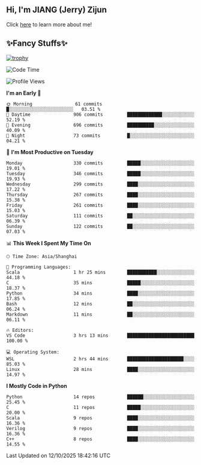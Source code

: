 ## Hi, I'm JIANG (Jerry) Zijun

Click [here](https://jzjerry.github.io/about/) to learn more about me!

## ✨Fancy Stuffs✨
[![trophy](https://github-profile-trophy.vercel.app/?username=jzjerry&theme=onedark)](https://github.com/ryo-ma/github-profile-trophy)
<!--START_SECTION:waka-->
![Code Time](http://img.shields.io/badge/Code%20Time-1%2C548%20hrs%209%20mins-blue)

![Profile Views](http://img.shields.io/badge/Profile%20Views-0-blue)

**I'm an Early 🐤** 

```text
🌞 Morning                61 commits          █░░░░░░░░░░░░░░░░░░░░░░░░   03.51 % 
🌆 Daytime                906 commits         █████████████░░░░░░░░░░░░   52.19 % 
🌃 Evening                696 commits         ██████████░░░░░░░░░░░░░░░   40.09 % 
🌙 Night                  73 commits          █░░░░░░░░░░░░░░░░░░░░░░░░   04.21 % 
```
📅 **I'm Most Productive on Tuesday** 

```text
Monday                   330 commits         █████░░░░░░░░░░░░░░░░░░░░   19.01 % 
Tuesday                  346 commits         █████░░░░░░░░░░░░░░░░░░░░   19.93 % 
Wednesday                299 commits         ████░░░░░░░░░░░░░░░░░░░░░   17.22 % 
Thursday                 267 commits         ████░░░░░░░░░░░░░░░░░░░░░   15.38 % 
Friday                   261 commits         ████░░░░░░░░░░░░░░░░░░░░░   15.03 % 
Saturday                 111 commits         ██░░░░░░░░░░░░░░░░░░░░░░░   06.39 % 
Sunday                   122 commits         ██░░░░░░░░░░░░░░░░░░░░░░░   07.03 % 
```


📊 **This Week I Spent My Time On** 

```text
🕑︎ Time Zone: Asia/Shanghai

💬 Programming Languages: 
Scala                    1 hr 25 mins        ███████████░░░░░░░░░░░░░░   44.18 % 
C                        35 mins             █████░░░░░░░░░░░░░░░░░░░░   18.37 % 
Python                   34 mins             ████░░░░░░░░░░░░░░░░░░░░░   17.85 % 
Bash                     12 mins             ██░░░░░░░░░░░░░░░░░░░░░░░   06.24 % 
Markdown                 11 mins             ██░░░░░░░░░░░░░░░░░░░░░░░   06.11 % 

🔥 Editors: 
VS Code                  3 hrs 13 mins       █████████████████████████   100.00 % 

💻 Operating System: 
WSL                      2 hrs 44 mins       █████████████████████░░░░   85.03 % 
Linux                    28 mins             ████░░░░░░░░░░░░░░░░░░░░░   14.97 % 
```

**I Mostly Code in Python** 

```text
Python                   14 repos            ██████░░░░░░░░░░░░░░░░░░░   25.45 % 
C                        11 repos            █████░░░░░░░░░░░░░░░░░░░░   20.00 % 
Scala                    9 repos             ████░░░░░░░░░░░░░░░░░░░░░   16.36 % 
Verilog                  9 repos             ████░░░░░░░░░░░░░░░░░░░░░   16.36 % 
C++                      8 repos             ████░░░░░░░░░░░░░░░░░░░░░   14.55 % 
```




 Last Updated on 12/10/2025 18:42:16 UTC
<!--END_SECTION:waka-->
